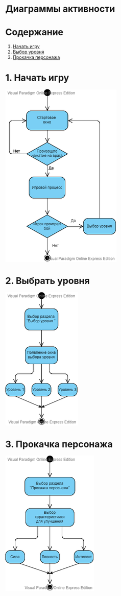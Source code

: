 # Диаграммы активности

# Содержание
1. [Начать игру](#1)  
2. [Выбор уровня](#2)  
3. [Прокачка персонажа](#3)

<a name="1"/>

# 1. Начать игру 
![Диаграмма активностей 1](https://github.com/Alekasndr/RPGcliker/blob/master/Images/Diagrams/Activity1.png)

<a name="2"/>

# 2. Выбрать уровня
![Диаграмма активностей 2](https://github.com/Alekasndr/RPGcliker/blob/master/Images/Diagrams/Activity2.png)

<a name="3"/>

# 3. Прокачка персонажа
![Диаграмма активностей 3](https://github.com/Alekasndr/RPGcliker/blob/master/Images/Diagrams/Activity3.png)
